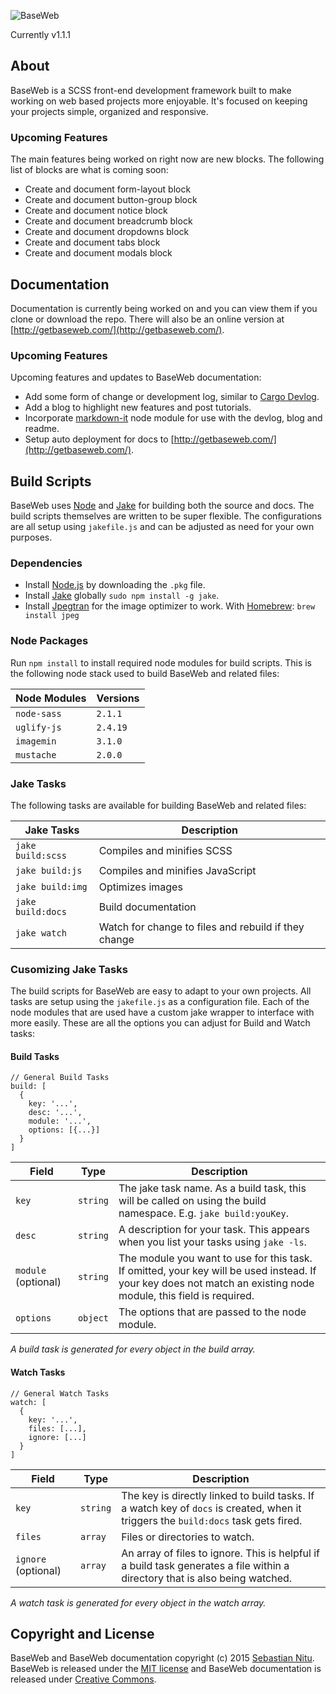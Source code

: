 ![BaseWeb](http://f.cl.ly/items/201U3Y1g0c2M1u1Z3i0n/baseweb-banner.png "BaseWeb — A fresh front-end development framework.")

Currently v1.1.1

## About
BaseWeb is a SCSS front-end development framework built to make working on web based projects more enjoyable. It&#39;s focused on keeping your projects simple, organized and responsive.

### Upcoming Features
The main features being worked on right now are new blocks. The following list of blocks are what is coming soon:

* Create and document form-layout block
* Create and document button-group block
* Create and document notice block
* Create and document breadcrumb block
* Create and document dropdowns block
* Create and document tabs block
* Create and document modals block

## Documentation
Documentation is currently being worked on and you can view them if you clone or download the repo. There will also be an online version at [http://getbaseweb.com/](http://getbaseweb.com/).

### Upcoming Features
Upcoming features and updates to BaseWeb documentation:

* Add some form of change or development log, similar to [Cargo Devlog](http://cargocollective.com/devlog).
* Add a blog to highlight new features and post tutorials.
* Incorporate [markdown-it](https://www.npmjs.com/package/markdown-it) node module for use with the devlog, blog and readme.
* Setup auto deployment for docs to [http://getbaseweb.com/](http://getbaseweb.com/).

## Build Scripts

BaseWeb uses [Node](https://nodejs.org/) and [Jake](http://jakejs.com/) for building both the source and docs. The build scripts themselves are written to be super flexible. The configurations are all setup using `jakefile.js` and can be adjusted as need for your own purposes.

### Dependencies

* Install [Node.js](http://nodejs.org/) by downloading the `.pkg` file.
* Install [Jake](https://github.com/mde/jake) globally `sudo npm install -g jake`.
* Install [Jpegtran](http://jpegclub.org/jpegtran/) for the image optimizer to work. With [Homebrew](http://brew.sh/): `brew install jpeg`

### Node Packages
Run `npm install` to install required node modules for build scripts. This is the following node stack used to build BaseWeb and related files:

| Node Modules   | Versions   |
|----------------|------------|
| `node-sass`    | `2.1.1`    |
| `uglify-js`    | `2.4.19`   |
| `imagemin`     | `3.1.0`    |
| `mustache`     | `2.0.0`    |

### Jake Tasks
The following tasks are available for building BaseWeb and related files:

| Jake Tasks        | Description                                          |
|-------------------|------------------------------------------------------|
| `jake build:scss` | Compiles and minifies SCSS                           |
| `jake build:js`   | Compiles and minifies JavaScript                     |
| `jake build:img`  | Optimizes images                                     |
| `jake build:docs` | Build documentation                                  |
| `jake watch`      | Watch for change to files and rebuild if they change |

### Cusomizing Jake Tasks
The build scripts for BaseWeb are easy to adapt to your own projects. All tasks are setup using the `jakefile.js` as a configuration file. Each of the node modules that are used have a custom jake wrapper to interface with more easily. These are all the options you can adjust for Build and Watch tasks:

#### Build Tasks

```
// General Build Tasks
build: [
  {
    key: '...',
    desc: '...',
    module: '...',
    options: [{...}]
  }
]
```

| Field | Type | Description |
|-------|------|-------------|
| `key` | `string` | The jake task name. As a build task, this will be called on using the build namespace. E.g. `jake build:youKey`. |
| `desc` | `string` | A description for your task. This appears when you list your tasks using `jake -ls`. |
| `module` (optional) | `string` | The module you want to use for this task. If omitted, your key will be used instead. If your key does not match an existing node module, this field is required. |
| `options` | `object` | The options that are passed to the node module. |

*A build task is generated for every object in the build array.*

#### Watch Tasks

```
// General Watch Tasks
watch: [
  {
    key: '...',
    files: [...],
    ignore: [...]
  }
]
```

| Field | Type | Description |
|-------|------|-------------|
| `key` | `string` | The key is directly linked to build tasks. If a watch key of `docs` is created, when it triggers the `build:docs` task gets fired. |
| `files` | `array` | Files or directories to watch. |
| `ignore` (optional) | `array` | An array of files to ignore. This is helpful if a build task generates a file within a directory that is also being watched. |

*A watch task is generated for every object in the watch array.*

## Copyright and License

BaseWeb and BaseWeb documentation copyright (c) 2015 [Sebastian Nitu](http://sebnitu.com). BaseWeb is released under the [MIT license](https://github.com/sebnitu/BaseWeb/blob/master/LICENSE) and BaseWeb documentation is released under [Creative Commons](https://github.com/sebnitu/BaseWeb/blob/master/docs/LICENSE).